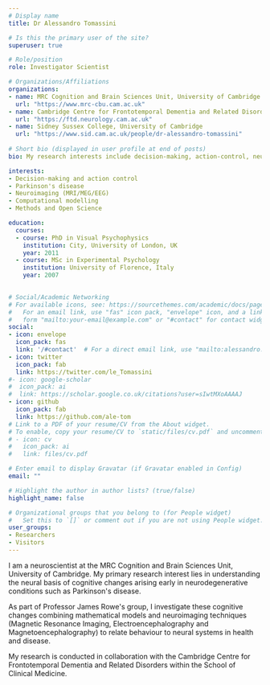 ```yaml
---
# Display name
title: Dr Alessandro Tomassini

# Is this the primary user of the site?
superuser: true

# Role/position
role: Investigator Scientist

# Organizations/Affiliations
organizations:
- name: MRC Cognition and Brain Sciences Unit, University of Cambridge
  url: "https://www.mrc-cbu.cam.ac.uk"
- name: Cambridge Centre for Frontotemporal Dementia and Related Disorders, University of Cambridge
  url: "https://ftd.neurology.cam.ac.uk"
- name: Sidney Sussex College, University of Cambridge
  url: "https://www.sid.cam.ac.uk/people/dr-alessandro-tomassini"
  
# Short bio (displayed in user profile at end of posts)
bio: My research interests include decision-making, action-control, neurodegeneration, neuroimaging and computational modelling.

interests:
- Decision-making and action control
- Parkinson's disease
- Neuroimaging (MRI/MEG/EEG)
- Computational modelling
- Methods and Open Science

education:
  courses:
  - course: PhD in Visual Psychophysics
    institution: City, University of London, UK
    year: 2011
  - course: MSc in Experimental Psychology
    institution: University of Florence, Italy
    year: 2007
  

# Social/Academic Networking
# For available icons, see: https://sourcethemes.com/academic/docs/page-builder/#icons
#   For an email link, use "fas" icon pack, "envelope" icon, and a link in the
#   form "mailto:your-email@example.com" or "#contact" for contact widget.
social:
- icon: envelope
  icon_pack: fas
  link: '/#contact'  # For a direct email link, use "mailto:alessandro.tomassini@gmail.com".
- icon: twitter
  icon_pack: fab
  link: https://twitter.com/le_Tomassini
#- icon: google-scholar
#  icon_pack: ai
#  link: https://scholar.google.co.uk/citations?user=sIwtMXoAAAAJ
- icon: github
  icon_pack: fab
  link: https://github.com/ale-tom
# Link to a PDF of your resume/CV from the About widget.
# To enable, copy your resume/CV to `static/files/cv.pdf` and uncomment the lines below.
# - icon: cv
#   icon_pack: ai
#   link: files/cv.pdf

# Enter email to display Gravatar (if Gravatar enabled in Config)
email: ""

# Highlight the author in author lists? (true/false)
highlight_name: false

# Organizational groups that you belong to (for People widget)
#   Set this to `[]` or comment out if you are not using People widget.
user_groups:
- Researchers
- Visitors
---
```


I am a neuroscientist at the MRC Cognition and Brain Sciences Unit, University of Cambridge. My primary research interest lies in understanding the neural basis of cognitive changes arising early in neurodegenerative conditions such as Parkinson's disease.

As part of Professor James Rowe's group, I investigate these cognitive changes combining mathematical models and neuroimaging techniques (Magnetic Resonance Imaging, Electroencephalography and Magnetoencephalography) to relate behaviour to neural systems in health and disease.

My research is conducted in collaboration with the Cambridge Centre for Frontotemporal Dementia and Related Disorders within the School of Clinical Medicine.
